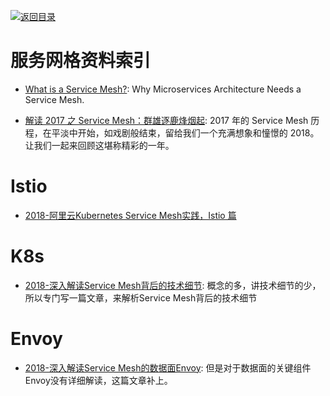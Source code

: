 [![返回目录](https://user-images.githubusercontent.com/5803001/38079637-ff0abcf0-3371-11e8-9b76-ad651620afc7.jpg)](https://github.com/wxyyxc1992/Awesome-Links)

# 服务网格资料索引

* [What is a Service Mesh?](https://avinetworks.com/what-are-microservices-and-containers/): Why Microservices Architecture Needs a Service Mesh.

* [解读 2017 之 Service Mesh：群雄逐鹿烽烟起](https://mp.weixin.qq.com/s/ur3PmLZ6VjP5L5FatIYYmg): 2017 年的 Service Mesh 历程，在平淡中开始，如戏剧般结束，留给我们一个充满想象和憧憬的 2018。让我们一起来回顾这堪称精彩的一年。

# Istio

- [2018-阿里云Kubernetes Service Mesh实践，Istio 篇](https://yq.aliyun.com/articles/599874)

# K8s

- [2018-深入解读Service Mesh背后的技术细节](https://mp.weixin.qq.com/s/GJLS4PQEeu4bV898rNv5jg): 概念的多，讲技术细节的少，所以专门写一篇文章，来解析Service Mesh背后的技术细节

# Envoy

- [2018-深入解读Service Mesh的数据面Envoy](https://mp.weixin.qq.com/s/LDVwqOHUISulXNppClmduA): 但是对于数据面的关键组件Envoy没有详细解读，这篇文章补上。